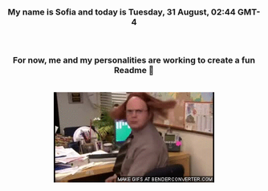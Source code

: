 


<div align="center">
<h3 >My name is Sofia and today is Tuesday, 31 August, 02:44 GMT-4</h3><br>
<h3 >For now, me and my personalities are working to create a fun Readme 👋
</h3><br>
<img src='img/dwight.gif' alt='working...'/>
</div>
